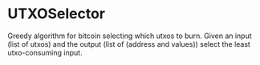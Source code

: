 # UTXOSelector

Greedy algorithm for bitcoin selecting which utxos to burn.
Given an input (list of utxos) and the output (list of (address and values)) select the least utxo-consuming input.